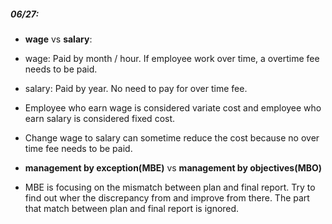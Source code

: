 
##### 06/27:

- **wage** vs **salary**:
 - wage: Paid by month / hour. If employee work over time, a overtime fee needs to be paid.
 - salary: Paid by year. No need to pay for over time fee.
 - Employee who earn wage is considered variate cost and employee who earn salary is considered fixed cost.
 - Change wage to salary can sometime reduce the cost because no over time fee needs to be paid.

- **management by exception(MBE)** vs **management by objectives(MBO)**
 - MBE is focusing on the mismatch between plan and final report. Try to find out wher the discrepancy from and improve from there. The part that match between plan and final report is ignored.
